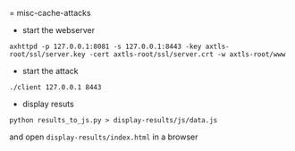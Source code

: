 = misc-cache-attacks

- start the webserver

```axhttpd -p 127.0.0.1:8081 -s 127.0.0.1:8443 -key axtls-root/ssl/server.key -cert axtls-root/ssl/server.crt -w axtls-root/www```

- start the attack

```./client 127.0.0.1 8443```

- display resuts

```python results_to_js.py > display-results/js/data.js```

and open `display-results/index.html` in a browser
